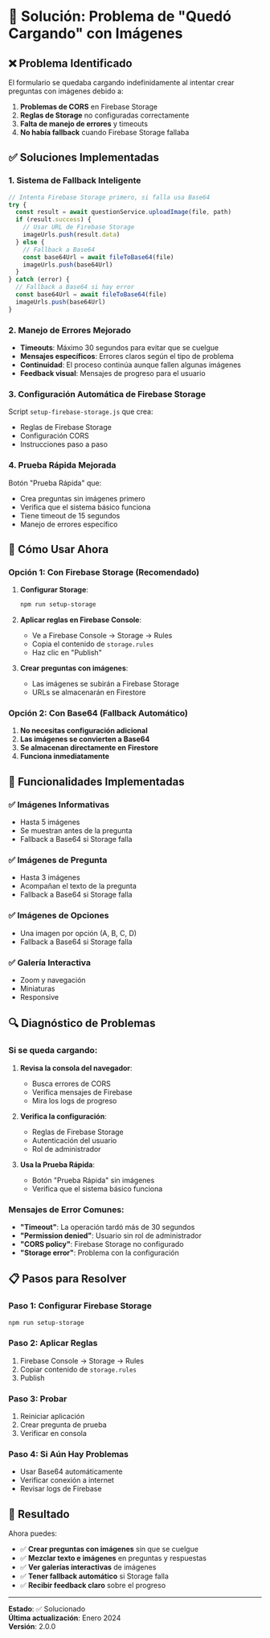 # 🔧 Solución: Problema de "Quedó Cargando" con Imágenes

## ❌ Problema Identificado

El formulario se quedaba cargando indefinidamente al intentar crear preguntas con imágenes debido a:

1. **Problemas de CORS** en Firebase Storage
2. **Reglas de Storage** no configuradas correctamente
3. **Falta de manejo de errores** y timeouts
4. **No había fallback** cuando Firebase Storage fallaba

## ✅ Soluciones Implementadas

### 1. **Sistema de Fallback Inteligente**

```typescript
// Intenta Firebase Storage primero, si falla usa Base64
try {
  const result = await questionService.uploadImage(file, path)
  if (result.success) {
    // Usar URL de Firebase Storage
    imageUrls.push(result.data)
  } else {
    // Fallback a Base64
    const base64Url = await fileToBase64(file)
    imageUrls.push(base64Url)
  }
} catch (error) {
  // Fallback a Base64 si hay error
  const base64Url = await fileToBase64(file)
  imageUrls.push(base64Url)
}
```

### 2. **Manejo de Errores Mejorado**

- **Timeouts**: Máximo 30 segundos para evitar que se cuelgue
- **Mensajes específicos**: Errores claros según el tipo de problema
- **Continuidad**: El proceso continúa aunque fallen algunas imágenes
- **Feedback visual**: Mensajes de progreso para el usuario

### 3. **Configuración Automática de Firebase Storage**

Script `setup-firebase-storage.js` que crea:
- Reglas de Firebase Storage
- Configuración CORS
- Instrucciones paso a paso

### 4. **Prueba Rápida Mejorada**

Botón "Prueba Rápida" que:
- Crea preguntas sin imágenes primero
- Verifica que el sistema básico funciona
- Tiene timeout de 15 segundos
- Manejo de errores específico

## 🚀 Cómo Usar Ahora

### **Opción 1: Con Firebase Storage (Recomendado)**

1. **Configurar Storage**:
   ```bash
   npm run setup-storage
   ```

2. **Aplicar reglas en Firebase Console**:
   - Ve a Firebase Console → Storage → Rules
   - Copia el contenido de `storage.rules`
   - Haz clic en "Publish"

3. **Crear preguntas con imágenes**:
   - Las imágenes se subirán a Firebase Storage
   - URLs se almacenarán en Firestore

### **Opción 2: Con Base64 (Fallback Automático)**

1. **No necesitas configuración adicional**
2. **Las imágenes se convierten a Base64**
3. **Se almacenan directamente en Firestore**
4. **Funciona inmediatamente**

## 🎯 Funcionalidades Implementadas

### ✅ **Imágenes Informativas**
- Hasta 5 imágenes
- Se muestran antes de la pregunta
- Fallback a Base64 si Storage falla

### ✅ **Imágenes de Pregunta**
- Hasta 3 imágenes
- Acompañan el texto de la pregunta
- Fallback a Base64 si Storage falla

### ✅ **Imágenes de Opciones**
- Una imagen por opción (A, B, C, D)
- Fallback a Base64 si Storage falla

### ✅ **Galería Interactiva**
- Zoom y navegación
- Miniaturas
- Responsive

## 🔍 Diagnóstico de Problemas

### **Si se queda cargando:**

1. **Revisa la consola del navegador**:
   - Busca errores de CORS
   - Verifica mensajes de Firebase
   - Mira los logs de progreso

2. **Verifica la configuración**:
   - Reglas de Firebase Storage
   - Autenticación del usuario
   - Rol de administrador

3. **Usa la Prueba Rápida**:
   - Botón "Prueba Rápida" sin imágenes
   - Verifica que el sistema básico funciona

### **Mensajes de Error Comunes:**

- **"Timeout"**: La operación tardó más de 30 segundos
- **"Permission denied"**: Usuario sin rol de administrador
- **"CORS policy"**: Firebase Storage no configurado
- **"Storage error"**: Problema con la configuración

## 📋 Pasos para Resolver

### **Paso 1: Configurar Firebase Storage**
```bash
npm run setup-storage
```

### **Paso 2: Aplicar Reglas**
1. Firebase Console → Storage → Rules
2. Copiar contenido de `storage.rules`
3. Publish

### **Paso 3: Probar**
1. Reiniciar aplicación
2. Crear pregunta de prueba
3. Verificar en consola

### **Paso 4: Si Aún Hay Problemas**
- Usar Base64 automáticamente
- Verificar conexión a internet
- Revisar logs de Firebase

## 🎉 Resultado

Ahora puedes:
- ✅ **Crear preguntas con imágenes** sin que se cuelgue
- ✅ **Mezclar texto e imágenes** en preguntas y respuestas
- ✅ **Ver galerías interactivas** de imágenes
- ✅ **Tener fallback automático** si Storage falla
- ✅ **Recibir feedback claro** sobre el progreso

---

**Estado**: ✅ Solucionado  
**Última actualización**: Enero 2024  
**Versión**: 2.0.0
